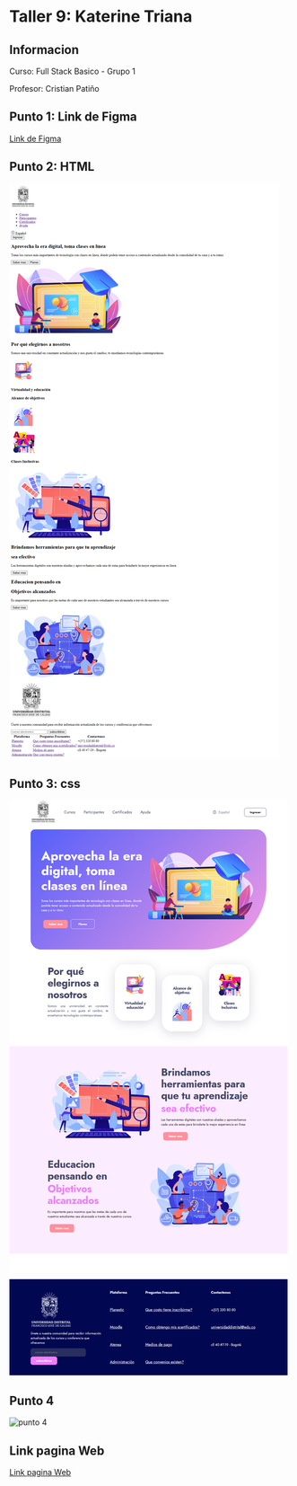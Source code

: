 <h1>Taller 9: Katerine Triana</h1>

<h2>Informacion</h2>
<p>Curso: Full Stack Basico - Grupo 1</p>
<p>Profesor: Cristian Patiño</p>

<h2>Punto 1: Link de Figma</h2>
<a href="https://www.figma.com/file/QDUJ3G0cRozozbcmGZHL7G/Katerine-Triana-Figma-Exercise?type=design&node-id=6%3A1246&t=NVSzBQTxOAV4UjZg-1"> Link de Figma</a> 

<h2>Punto 2: HTML</h2>
<img src="./Public/Images/html.png.png" alt="html">

<h2>Punto 3: css</h2>
<img src="./Public/Images/css.png.png" alt="css"> 

<h2>Punto 4</h2>
<img src="./PUNTO-4/index.html" alt="punto 4"> 

<h2>Link pagina Web</h2>
<a href="https://katerinetriana14.github.io/talle-9-full-stack/"> Link pagina Web</a> 
